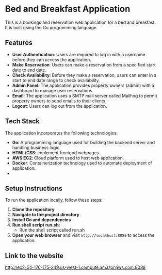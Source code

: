 
# Bed and Breakfast Application
  This is a bookings and reservation web application for a bed and breakfast. It is built using the Go programming language.
  
## Features
-  __User Authentication__: Users are required to log in with a username before they can access the application.
- __Make Reservation__: Users can make a reservation from a specified start date to end date.
- __Check Availability__: Before they make a reservation, users can enter in a start to end date range to check availability.
- __Admin Panel__: The application provides property owners (admin) with a dashboard to manage user reservations.
- __Email__: The application uses a SMTP mail server called Mailhog to permit property owners to send emails to their clients.
- __Logout__: Users can log out from the application.

## Tech Stack
The application incorporates the following technologies:

- __Go__: A programming language used for building the backend server and handling business logic.
- __HTML/CSS__: Implement frontend webpages.
- __AWS EC2__: Cloud platform used to host web application.
- __Docker__: Containerization technology used to automate deployment of application.
- 
## Setup Instructions
To run the application locally, follow these steps:

1. __Clone the repository__
2. __Navigate to the project directory__ 
3. __Install Go and dependencies__
4. __Run shell script run.sh__:
   - Run the shell script called run.sh
5. __Open your web browser__ and visit ```http://localhost:8080``` to access the application.

## Link to the website
http://ec2-54-176-175-249.us-west-1.compute.amazonaws.com:8089



